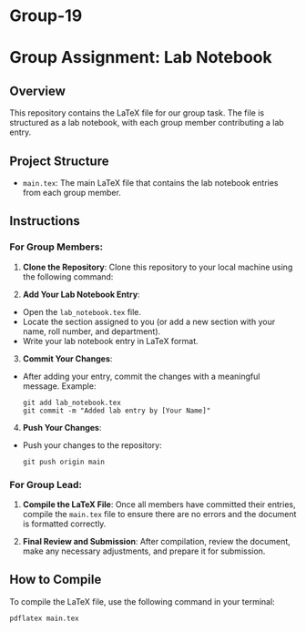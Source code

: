 # Group-19
# Group Assignment: Lab Notebook

## Overview

This repository contains the LaTeX file for our group task. The file is structured as a lab notebook, with each group member contributing a lab entry.

## Project Structure

- `main.tex`: The main LaTeX file that contains the lab notebook entries from each group member.

## Instructions

### For Group Members:
1. **Clone the Repository**: Clone this repository to your local machine using the following command:

2. **Add Your Lab Notebook Entry**:
- Open the `lab_notebook.tex` file.
- Locate the section assigned to you (or add a new section with your name, roll number, and department).
- Write your lab notebook entry in LaTeX format.

3. **Commit Your Changes**:
- After adding your entry, commit the changes with a meaningful message. Example:
  ```
  git add lab_notebook.tex
  git commit -m "Added lab entry by [Your Name]"
  ```

4. **Push Your Changes**:
- Push your changes to the repository:
  ```
  git push origin main
  ```

### For Group Lead:
1. **Compile the LaTeX File**: Once all members have committed their entries, compile the `main.tex` file to ensure there are no errors and the document is formatted correctly.

2. **Final Review and Submission**: After compilation, review the document, make any necessary adjustments, and prepare it for submission.

## How to Compile

To compile the LaTeX file, use the following command in your terminal:

```bash
pdflatex main.tex
